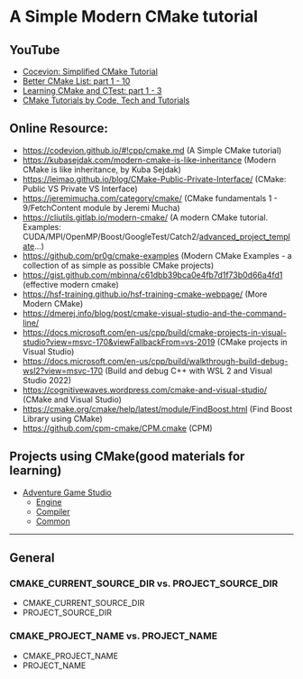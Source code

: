 # A Simple Modern CMake tutorial

## YouTube
* [Cocevion: Simplified CMake Tutorial](https://www.youtube.com/watch?v=mKZ-i-UfGgQ)
* [Better CMake List: part 1 - 10](https://www.youtube.com/watch?v=ffwB60oKr-w&list=PL8i3OhJb4FNV10aIZ8oF0AA46HgA2ed8g)
* [Learning CMake and CTest: part 1 - 3](https://www.youtube.com/watch?v=lZ4VytXLNSo&list=PL-UNXjSqcu61LEUuH5PIk2VOsnlaVhKju)
* [CMake Tutorials by Code, Tech and Tutorials](https://www.youtube.com/watch?v=nlKcXPUJGwA&list=PLalVdRk2RC6o5GHu618ARWh0VO0bFlif4)


## Online Resource:

* https://codevion.github.io/#!cpp/cmake.md (A Simple CMake tutorial)
* https://kubasejdak.com/modern-cmake-is-like-inheritance (Modern CMake is like inheritance, by Kuba Sejdak)
* https://leimao.github.io/blog/CMake-Public-Private-Interface/ (CMake: Public VS Private VS Interface)
* https://jeremimucha.com/category/cmake/ (CMake fundamentals 1 - 9/FetchContent module by Jeremi Mucha)
* https://cliutils.gitlab.io/modern-cmake/ (A modern CMake tutorial. Examples: CUDA/MPI/OpenMP/Boost/GoogleTest/Catch2/[advanced_project_template](https://gitlab.com/CLIUtils/modern-cmake/-/tree/master/examples/extended-project)...)
* https://github.com/pr0g/cmake-examples (Modern CMake Examples - a collection of as simple as possible CMake projects)
* https://gist.github.com/mbinna/c61dbb39bca0e4fb7d1f73b0d66a4fd1 (effective modern cmake)
* https://hsf-training.github.io/hsf-training-cmake-webpage/ (More Modern CMake)
* https://dmerej.info/blog/post/cmake-visual-studio-and-the-command-line/
* https://docs.microsoft.com/en-us/cpp/build/cmake-projects-in-visual-studio?view=msvc-170&viewFallbackFrom=vs-2019 (CMake projects in Visual Studio)
* https://docs.microsoft.com/en-us/cpp/build/walkthrough-build-debug-wsl2?view=msvc-170 (Build and debug C++ with WSL 2 and Visual Studio 2022)
* https://cognitivewaves.wordpress.com/cmake-and-visual-studio/ (CMake and Visual Studio)
* https://cmake.org/cmake/help/latest/module/FindBoost.html (Find Boost Library using CMake)
* https://github.com/cpm-cmake/CPM.cmake (CPM)

## Projects using CMake(good materials for learning)
* [Adventure Game Studio](https://github.com/adventuregamestudio) 
  - [Engine](https://github.com/adventuregamestudio/ags/blob/538e9072b03b0441853ac0022d17f8990065f8de/Engine/CMakeLists.txt#L655)
  - [Compiler](https://github.com/adventuregamestudio/ags/blob/538e9072b03b0441853ac0022d17f8990065f8de/Compiler/CMakeLists.txt#L104)
  - [Common](https://github.com/adventuregamestudio/ags/blob/538e9072b03b0441853ac0022d17f8990065f8de/Common/CMakeLists.txt#L248)

_____________________________________
## General
### CMAKE_CURRENT_SOURCE_DIR vs. PROJECT_SOURCE_DIR
* CMAKE_CURRENT_SOURCE_DIR
* PROJECT_SOURCE_DIR

### CMAKE_PROJECT_NAME vs. PROJECT_NAME
* CMAKE_PROJECT_NAME
* PROJECT_NAME
